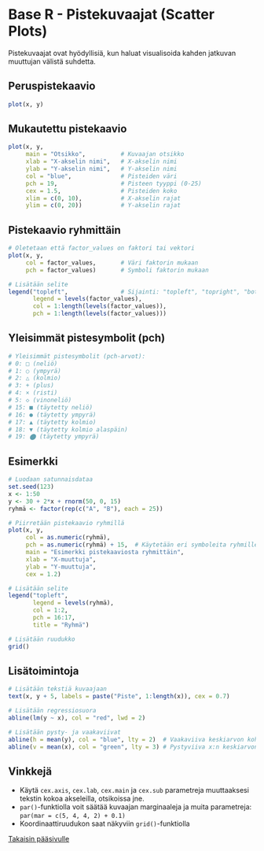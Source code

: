 # Base R - Pistekuvaajat (Scatter Plots)

Pistekuvaajat ovat hyödyllisiä, kun haluat visualisoida kahden jatkuvan muuttujan välistä suhdetta.

## Peruspistekaavio

```r
plot(x, y)
```

## Mukautettu pistekaavio

```r
plot(x, y,
     main = "Otsikko",          # Kuvaajan otsikko
     xlab = "X-akselin nimi",   # X-akselin nimi
     ylab = "Y-akselin nimi",   # Y-akselin nimi
     col = "blue",              # Pisteiden väri
     pch = 19,                  # Pisteen tyyppi (0-25)
     cex = 1.5,                 # Pisteiden koko
     xlim = c(0, 10),           # X-akselin rajat
     ylim = c(0, 20))           # Y-akselin rajat
```

## Pistekaavio ryhmittäin

```r
# Oletetaan että factor_values on faktori tai vektori
plot(x, y, 
     col = factor_values,       # Väri faktorin mukaan
     pch = factor_values)       # Symboli faktorin mukaan

# Lisätään selite
legend("topleft",               # Sijainti: "topleft", "topright", "bottomleft", "bottomright"
       legend = levels(factor_values),
       col = 1:length(levels(factor_values)),
       pch = 1:length(levels(factor_values)))
```

## Yleisimmät pistesymbolit (pch)

```r
# Yleisimmät pistesymbolit (pch-arvot):
# 0: □ (neliö)
# 1: ○ (ympyrä)
# 2: △ (kolmio)
# 3: + (plus)
# 4: × (risti)
# 5: ◇ (vinoneliö)
# 15: ■ (täytetty neliö)
# 16: ● (täytetty ympyrä)
# 17: ▲ (täytetty kolmio)
# 18: ▼ (täytetty kolmio alaspäin)
# 19: ⬤ (täytetty ympyrä)
```

## Esimerkki

```r
# Luodaan satunnaisdataa
set.seed(123)
x <- 1:50
y <- 30 + 2*x + rnorm(50, 0, 15)
ryhmä <- factor(rep(c("A", "B"), each = 25))

# Piirretään pistekaavio ryhmillä
plot(x, y,
     col = as.numeric(ryhmä),
     pch = as.numeric(ryhmä) + 15,  # Käytetään eri symboleita ryhmille
     main = "Esimerkki pistekaaviosta ryhmittäin",
     xlab = "X-muuttuja",
     ylab = "Y-muuttuja",
     cex = 1.2)

# Lisätään selite
legend("topleft",
       legend = levels(ryhmä),
       col = 1:2,
       pch = 16:17,
       title = "Ryhmä")

# Lisätään ruudukko
grid()
```

## Lisätoimintoja

```r
# Lisätään tekstiä kuvaajaan
text(x, y + 5, labels = paste("Piste", 1:length(x)), cex = 0.7)

# Lisätään regressiosuora
abline(lm(y ~ x), col = "red", lwd = 2)

# Lisätään pysty- ja vaakaviivat
abline(h = mean(y), col = "blue", lty = 2)  # Vaakaviiva keskiarvon kohdalle
abline(v = mean(x), col = "green", lty = 3) # Pystyviiva x:n keskiarvon kohdalle
```

## Vinkkejä

- Käytä `cex.axis`, `cex.lab`, `cex.main` ja `cex.sub` parametreja muuttaaksesi tekstin kokoa akseleilla, otsikoissa jne.
- `par()`-funktiolla voit säätää kuvaajan marginaaleja ja muita parametreja: `par(mar = c(5, 4, 4, 2) + 0.1)`
- Koordinaattiruudukon saat näkyviin `grid()`-funktiolla

[Takaisin pääsivulle](../visualisointi-cheatsheet.md)
